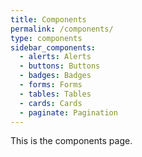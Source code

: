 ```yaml
---
title: Components
permalink: /components/
type: components
sidebar_components:
  - alerts: Alerts
  - buttons: Buttons
  - badges: Badges
  - forms: Forms
  - tables: Tables
  - cards: Cards
  - paginate: Pagination
---
```


This is the components page.
